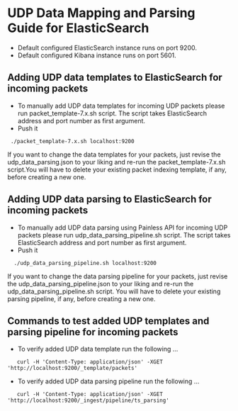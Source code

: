 # UDP Data Mapping and Parsing Guide for ElasticSearch

- Default configured ElasticSearch instance runs on port 9200.
- Default configured Kibana instance runs on port 5601.

## Adding UDP data templates to ElasticSearch for incoming packets
- To manually add UDP data templates for incoming UDP packets please run packet_template-7.x.sh script. The script takes ElasticSearch address and port number as first argument.
- Push it
```
 ./packet_template-7.x.sh localhost:9200
```
If you want to change the data templates for your packets, just revise the udp_data_parsing.json to your liking and re-run the packet_template-7.x.sh script.You will have to delete your existing packet indexing template, if any, before creating a new one.

## Adding UDP data parsing to ElasticSearch for incoming packets
- To manually add UDP data parsing using Painless API for incoming UDP packets please run udp_data_parsing_pipeline.sh script. The script takes ElasticSearch address and port number as first argument.
- Push it
```
  ./udp_data_parsing_pipeline.sh localhost:9200
```

If you want to change the data parsing pipeline for your packets, just revise the udp_data_parsing_pipeline.json to your liking and re-run the udp_data_parsing_pipeline.sh script. You will have to delete your existing parsing pipeline, if any, before creating a new one.

## Commands to test added UDP templates and parsing pipeline for incoming packets
- To verify added UDP data template run the following ...

```
   curl -H 'Content-Type: application/json' -XGET 'http://localhost:9200/_template/packets'
```

- To verify added UDP data parsing pipeline run the following ...

```
   curl -H 'Content-Type: application/json' -XGET 'http://localhost:9200/_ingest/pipeline/ts_parsing'
```
